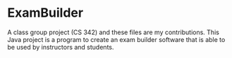 # ExamBuilder
A class group project (CS 342) and these files are my contributions.  This Java project is a program to create an exam builder software that is able to be used by instructors and students.
